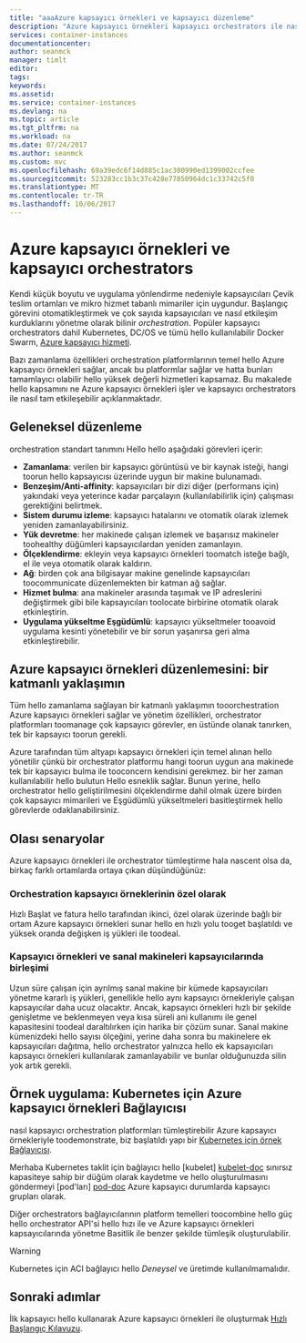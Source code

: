 ```yaml
---
title: "aaaAzure kapsayıcı örnekleri ve kapsayıcı düzenleme"
description: "Azure kapsayıcı örnekleri kapsayıcı orchestrators ile nasıl etkileşim anlama"
services: container-instances
documentationcenter: 
author: seanmck
manager: timlt
editor: 
tags: 
keywords: 
ms.assetid: 
ms.service: container-instances
ms.devlang: na
ms.topic: article
ms.tgt_pltfrm: na
ms.workload: na
ms.date: 07/24/2017
ms.author: seanmck
ms.custom: mvc
ms.openlocfilehash: 69a39edc6f14d885c1ac300990ed1399002ccfee
ms.sourcegitcommit: 523283cc1b3c37c428e77850964dc1c33742c5f0
ms.translationtype: MT
ms.contentlocale: tr-TR
ms.lasthandoff: 10/06/2017
---
```

# <a name="azure-container-instances-and-container-orchestrators"></a>Azure kapsayıcı örnekleri ve kapsayıcı orchestrators

Kendi küçük boyutu ve uygulama yönlendirme nedeniyle kapsayıcıları Çevik teslim ortamları ve mikro hizmet tabanlı mimariler için uygundur. Başlangıç görevini otomatikleştirmek ve çok sayıda kapsayıcıları ve nasıl etkileşim kurduklarını yönetme olarak bilinir *orchestration*. Popüler kapsayıcı orchestrators dahil Kubernetes, DC/OS ve tümü hello kullanılabilir Docker Swarm, [Azure kapsayıcı hizmeti](https://docs.microsoft.com/azure/container-service/).

Bazı zamanlama özellikleri orchestration platformlarının temel hello Azure kapsayıcı örnekleri sağlar, ancak bu platformlar sağlar ve hatta bunları tamamlayıcı olabilir hello yüksek değerli hizmetleri kapsamaz. Bu makalede hello kapsamını ne Azure kapsayıcı örnekleri işler ve kapsayıcı orchestrators ile nasıl tam etkileşebilir açıklanmaktadır.

## <a name="traditional-orchestration"></a>Geleneksel düzenleme

orchestration standart tanımını Hello hello aşağıdaki görevleri içerir:

- **Zamanlama**: verilen bir kapsayıcı görüntüsü ve bir kaynak isteği, hangi toorun hello kapsayıcısı üzerinde uygun bir makine bulunamadı.
- **Benzeşim/Anti-affinity**: kapsayıcıları bir dizi diğer (performans için) yakındaki veya yeterince kadar parçalayın (kullanılabilirlik için) çalışması gerektiğini belirtmek.
- **Sistem durumu izleme**: kapsayıcı hatalarını ve otomatik olarak izlemek yeniden zamanlayabilirsiniz.
- **Yük devretme**: her makinede çalışan izlemek ve başarısız makineler toohealthy düğümleri kapsayıcılardan yeniden zamanlayın.
- **Ölçeklendirme**: ekleyin veya kapsayıcı örnekleri toomatch isteğe bağlı, el ile veya otomatik olarak kaldırın.
- **Ağ**: birden çok ana bilgisayar makine genelinde kapsayıcıları toocommunicate düzenlemekten bir katman ağ sağlar.
- **Hizmet bulma**: ana makineler arasında taşımak ve IP adreslerini değiştirmek gibi bile kapsayıcıları toolocate birbirine otomatik olarak etkinleştirin.
- **Uygulama yükseltme Eşgüdümlü**: kapsayıcı yükseltmeler tooavoid uygulama kesinti yönetebilir ve bir sorun yaşanırsa geri alma etkinleştirebilir.

## <a name="orchestration-with-azure-container-instances-a-layered-approach"></a>Azure kapsayıcı örnekleri düzenlemesini: bir katmanlı yaklaşımın

Tüm hello zamanlama sağlayan bir katmanlı yaklaşımın tooorchestration Azure kapsayıcı örnekleri sağlar ve yönetim özellikleri, orchestrator platformları toomanage çok kapsayıcı görevler, en üstünde olanak tanırken, tek bir kapsayıcı toorun gerekli.

Azure tarafından tüm altyapı kapsayıcı örnekleri için temel alınan hello yönetilir çünkü bir orchestrator platformu hangi toorun uygun ana makinede tek bir kapsayıcı bulma ile tooconcern kendisini gerekmez. bir her zaman kullanılabilir hello bulutun Hello esneklik sağlar. Bunun yerine, hello orchestrator hello geliştirilmesini ölçeklendirme dahil olmak üzere birden çok kapsayıcı mimarileri ve Eşgüdümlü yükseltmeleri basitleştirmek hello görevlerde odaklanabilirsiniz.



## <a name="potential-scenarios"></a>Olası senaryolar

Azure kapsayıcı örnekleri ile orchestrator tümleştirme hala nascent olsa da, birkaç farklı ortamlarda ortaya çıkan düşündüğünüz:

### <a name="orchestration-of-container-instances-exclusively"></a>Orchestration kapsayıcı örneklerinin özel olarak

Hızlı Başlat ve fatura hello tarafından ikinci, özel olarak üzerinde bağlı bir ortam Azure kapsayıcı örnekleri sunar hello en hızlı yolu tooget başlatıldı ve yüksek oranda değişken iş yükleri ile toodeal.

### <a name="combination-of-container-instances-and-containers-in-virtual-machines"></a>Kapsayıcı örnekleri ve sanal makineleri kapsayıcılarında birleşimi

Uzun süre çalışan için ayrılmış sanal makine bir kümede kapsayıcıları yönetme kararlı iş yükleri, genellikle hello aynı kapsayıcı örnekleriyle çalışan kapsayıcılar daha ucuz olacaktır. Ancak, kapsayıcı örnekleri hızlı bir şekilde genişletme ve beklenmeyen veya kısa süreli ani kullanımı ile genel kapasitesini toodeal daraltılırken için harika bir çözüm sunar. Sanal makine kümenizdeki hello sayısı ölçeğini, yerine daha sonra bu makinelere ek kapsayıcıları dağıtma, hello orchestrator yalnızca hello ek kapsayıcıları kapsayıcı örnekleri kullanılarak zamanlayabilir ve bunlar olduğunuzda silin yok artık gerekli.

## <a name="sample-implementation-azure-container-instances-connector-for-kubernetes"></a>Örnek uygulama: Kubernetes için Azure kapsayıcı örnekleri Bağlayıcısı

nasıl kapsayıcı orchestration platformları tümleştirebilir Azure kapsayıcı örnekleriyle toodemonstrate, biz başlatıldı yapı bir [Kubernetes için örnek Bağlayıcısı][aci-connector-k8s]. 

Merhaba Kubernetes taklit için bağlayıcı hello [kubelet] [ kubelet-doc] sınırsız kapasiteye sahip bir düğüm olarak kaydetme ve hello oluşturulmasını göndermeyi [pod'ları] [ pod-doc] Azure kapsayıcı durumlarda kapsayıcı grupları olarak. 

<!-- ![ACI Connector for Kubernetes][aci-connector-k8s-gif] -->

Diğer orchestrators bağlayıcılarının platform temelleri toocombine hello güç hello orchestrator API'si hello hızı ile ve Azure kapsayıcı örnekleri kapsayıcılarında yönetme Basitlik ile benzer şekilde tümleşik oluşturulabilir.

> [!WARNING]
> Kubernetes için ACI bağlayıcı hello *Deneysel* ve üretimde kullanılmamalıdır.

## <a name="next-steps"></a>Sonraki adımlar

İlk kapsayıcı hello kullanarak Azure kapsayıcı örnekleri ile oluşturmak [Hızlı Başlangıç Kılavuzu](container-instances-quickstart.md).

<!-- IMAGES -->
[aci-connector-k8s-gif]: ./media/container-instances-orchestrator-relationship/aci-connector-k8s.gif

<!-- LINKS -->
[aci-connector-k8s]: https://github.com/azure/aci-connector-k8s
[kubelet-doc]: https://kubernetes.io/docs/admin/kubelet/
[pod-doc]: https://kubernetes.io/docs/concepts/workloads/pods/pod/